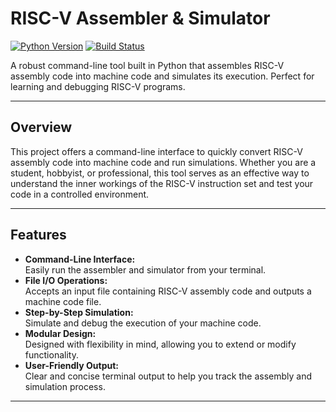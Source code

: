 # RISC-V Assembler & Simulator

[![Python Version](https://img.shields.io/badge/python-3.8%2B-blue.svg)](https://www.python.org/)
[![Build Status](https://img.shields.io/badge/build-passing-brightgreen.svg)]()

A robust command-line tool built in Python that assembles RISC-V assembly code into machine code and simulates its execution. Perfect for learning and debugging RISC-V programs.

---

## Overview

This project offers a command-line interface to quickly convert RISC-V assembly code into machine code and run simulations. Whether you are a student, hobbyist, or professional, this tool serves as an effective way to understand the inner workings of the RISC-V instruction set and test your code in a controlled environment.

---

## Features

- **Command-Line Interface:**  
  Easily run the assembler and simulator from your terminal.
- **File I/O Operations:**  
  Accepts an input file containing RISC-V assembly code and outputs a machine code file.
- **Step-by-Step Simulation:**  
  Simulate and debug the execution of your machine code.
- **Modular Design:**  
  Designed with flexibility in mind, allowing you to extend or modify functionality.
- **User-Friendly Output:**  
  Clear and concise terminal output to help you track the assembly and simulation process.

---
